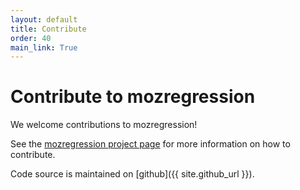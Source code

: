 ```yaml
---
layout: default
title: Contribute
order: 40
main_link: True
---
```


# Contribute to mozregression

We welcome contributions to mozregression!

See the [mozregression project page](https://wiki.mozilla.org/Auto-tools/Projects/Mozregression)
for more information on how to contribute.

Code source is maintained on [github]({{ site.github_url }}).
